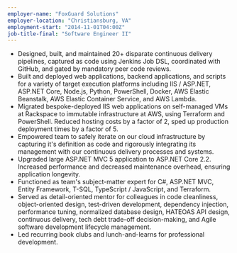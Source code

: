 ```yaml
---
employer-name: "FoxGuard Solutions"
employer-location: "Christiansburg, VA"
employment-start: "2014-11-01T04:00Z"
job-title-final: "Software Engineer II"
---
```


- Designed, built, and maintained 20+ disparate continuous delivery pipelines, captured as code using Jenkins Job DSL, coordinated with GitHub, and gated by mandatory peer code reviews.
- Built and deployed web applications, backend applications, and scripts for a variety of target execution platforms including IIS / ASP.NET, ASP.NET Core, Node.js, Python, PowerShell, Docker, AWS Elastic Beanstalk, AWS Elastic Container Service, and AWS Lambda.
- Migrated bespoke-deployed IIS web applications on self-managed VMs at Rackspace to immutable infrastructure at AWS, using Terraform and PowerShell. Reduced hosting costs by a factor of 2, sped up production deployment times by a factor of 5.
- Empowered team to safely iterate on our cloud infrastructure by capturing it's definition as code and rigorously integrating its management with our continuous delivery processes and systems.
- Upgraded large ASP.NET MVC 5 application to ASP.NET Core 2.2. Increased performance and decreased maintenance overhead, ensuring application longevity.
- Functioned as team's subject-matter expert for C#, ASP.NET MVC, Entity Framework, T-SQL, TypeScript / JavaScript, and Terraform.
- Served as detail-oriented mentor for colleagues in code cleanliness, object-oriented design, test-driven development, dependency injection, performance tuning, normalized database design, HATEOAS API design, continuous delivery, tech debt trade-off decision-making, and Agile software development lifecycle management.
- Led recurring book clubs and lunch-and-learns for professional development.
